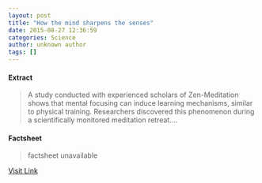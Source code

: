 ```yaml
---
layout: post
title: "How the mind sharpens the senses"
date: 2015-08-27 12:36:59
categories: Science
author: unknown author
tags: []
---
```



#### Extract
>A study conducted with experienced scholars of Zen-Meditation shows that mental focusing can induce learning mechanisms, similar to physical training. Researchers discovered this phenomenon during a scientifically monitored meditation retreat....

#### Factsheet
>factsheet unavailable

[Visit Link](http://www.sciencedaily.com/releases/2015/08/150827083659.htm)


